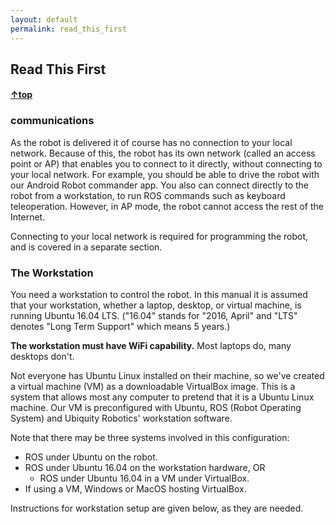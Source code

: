 ```yaml
---
layout: default
permalink: read_this_first
---
```

## Read This First
#### [&uarr;top](main_menu)

### communications

As the robot is delivered it of course has no connection to your local network. Because of this, the robot has its own network (called an access point or AP) that enables you to connect to it directly, without connecting to your local network. For example, you should be able to drive the robot with our Android Robot commander app. You also can connect directly to the robot from a workstation, to run ROS commands such as keyboard teleoperation. However, in AP mode, the robot cannot access the rest of the Internet.

Connecting to your local network is required for programming the robot,
and is covered in a separate section.

### The Workstation

You need a workstation to control the robot. In this manual it is assumed that your workstation, whether a laptop, desktop, or virtual machine, is running Ubuntu 16.04 LTS.  ("16.04" stands for "2016, April" and "LTS" denotes "Long Term Support" which means 5 years.)

**The workstation must have WiFi capability.**  Most laptops do, many desktops don't.

Not everyone has Ubuntu Linux installed on their machine, so we've created a virtual machine (VM) as a downloadable VirtualBox image. This is a system that allows most any computer to pretend that it is a Ubuntu Linux machine. Our VM is preconfigured with Ubuntu, ROS (Robot Operating System) and Ubiquity Robotics' workstation software.

Note that there may be three systems involved in this configuration:
* ROS under Ubuntu on the robot.
* ROS under Ubuntu 16.04 on the workstation hardware, OR
  * ROS under Ubuntu 16.04 in a VM under VirtualBox.
* If using a VM, Windows or MacOS hosting VirtualBox.

Instructions for workstation setup are given below, as they are needed.
